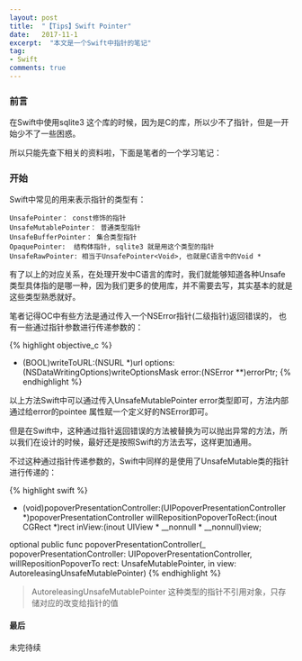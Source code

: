 ```yaml
---
layout: post
title:  "【Tips】Swift Pointer"
date:   2017-11-1
excerpt:  "本文是一个Swift中指针的笔记"
tag:
- Swift
comments: true
---
```


### 前言

在Swift中使用sqlite3 这个库的时候，因为是C的库，所以少不了指针，但是一开始少不了一些困惑。

所以只能先查下相关的资料啦，下面是笔者的一个学习笔记：

### 开始

Swift中常见的用来表示指针的类型有：

```
UnsafePointer： const修饰的指针
UnsafeMutablePointer： 普通类型指针
UnsafeBufferPointer： 集合类型指针
OpaquePointer:  结构体指针, sqlite3 就是用这个类型的指针
UnsafeRawPointer: 相当于UnsafePointer<Void>, 也就是C语言中的Void *
```

有了以上的对应关系，在处理开发中C语言的库时，我们就能够知道各种Unsafe类型具体指的是哪一种，因为我们更多的使用库，并不需要去写，其实基本的就是这些类型熟悉就好。

笔者记得OC中有些方法是通过传入一个NSError指针(二级指针)返回错误的， 也有一些通过指针参数进行传递参数的：

{% highlight objective_c %}
- (BOOL)writeToURL:(NSURL *)url options:(NSDataWritingOptions)writeOptionsMask error:(NSError **)errorPtr;
{% endhighlight %}

以上方法Swift中可以通过传入UnsafeMutablePointer<NSError>  error类型即可，方法内部通过给error的pointee 属性赋一个定义好的NSError即可。

但是在Swift中，这种通过指针返回错误的方法被替换为可以抛出异常的方法，所以我们在设计的时候，最好还是按照Swift的方法去写，这样更加通用。

不过这种通过指针传递参数的，Swift中同样的是使用了UnsafeMutable类的指针进行传递的：

{% highlight swift %}
- (void)popoverPresentationController:(UIPopoverPresentationController *)popoverPresentationController willRepositionPopoverToRect:(inout CGRect *)rect inView:(inout UIView  * __nonnull * __nonnull)view;

optional public func popoverPresentationController(_ popoverPresentationController: UIPopoverPresentationController, willRepositionPopoverTo rect: UnsafeMutablePointer<CGRect>, in view: AutoreleasingUnsafeMutablePointer<UIView>)
{% endhighlight %}

> AutoreleasingUnsafeMutablePointer 这种类型的指针不引用对象，只存储对应的改变给指针的值

#### 最后

未完待续
